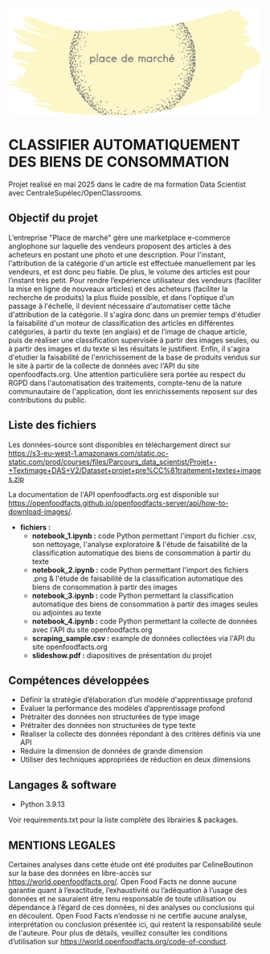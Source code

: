![Logo](logo.png)

# CLASSIFIER AUTOMATIQUEMENT DES BIENS DE CONSOMMATION

Projet realisé en mai 2025 dans le cadre de ma formation Data Scientist avec CentraleSupélec/OpenClassrooms.

## Objectif du projet

L’entreprise "Place de marché" gère une marketplace e-commerce anglophone sur laquelle des vendeurs proposent des articles à des acheteurs en postant une photo et une description. Pour l'instant, l'attribution de la catégorie d'un article est effectuée manuellement par les vendeurs, et est donc peu fiable. De plus, le volume des articles est pour l’instant très petit. Pour rendre l’expérience utilisateur des vendeurs (faciliter la mise en ligne de nouveaux articles) et des acheteurs (faciliter la recherche de produits) la plus fluide possible, et dans l'optique d'un passage à l'échelle,  il devient nécessaire d'automatiser cette tâche d'attribution de la catégorie. Il s'agira donc dans un premier temps d'étudier la faisabilité d'un moteur de classification des articles en différentes catégories, à partir du texte (en anglais) et de l’image de chaque article, puis de réaliser une classification supervisée à partir des images seules, ou à partir des images et du texte si les résultats le justifient. Enfin, il s'agira d'etudier la faisabilité de l'enrichissement de la base de produits vendus sur le site à partir de la collecte de données avec l'API du site openfoodfacts.org. Une attention particulière sera portée au respect du RGPD dans l'automatisation des traitements, compte-tenu de la nature communautaire de l'application, dont les enrichissements reposent sur des contributions du public.
 

## Liste des fichiers

Les données-source sont disponibles en téléchargement direct sur https://s3-eu-west-1.amazonaws.com/static.oc-static.com/prod/courses/files/Parcours_data_scientist/Projet+-+Textimage+DAS+V2/Dataset+projet+pre%CC%81traitement+textes+images.zip

La documentation de l'API openfoodfacts.org est disponible sur https://openfoodfacts.github.io/openfoodfacts-server/api/how-to-download-images/.

* **fichiers :**
  - **notebook_1.ipynb :** code Python permettant l'import du fichier .csv, son nettoyage, l'analyse exploratoire & l'étude de faisabilité de la classification automatique des biens de consommation à partir du texte
  - **notebook_2.ipynb :** code Python permettant l'import des fichiers .png & l'étude de faisabilité de la classification automatique des biens de consommation à partir des images
  - **notebook_3.ipynb :** code Python permettant la classification automatique des biens de consommation à partir des images seules ou adjointes au texte
  - **notebook_4.ipynb :** code Python permettant la collecte de données avec l'API du site openfoodfacts.org
  - **scraping_sample.csv :** example de données collectées via l'API du site openfoodfacts.org
  - **slideshow.pdf :** diapositives de présentation du projet
 


## Compétences développées

 * Définir la stratégie d’élaboration d’un modèle d'apprentissage profond
 * Évaluer la performance des modèles d’apprentissage profond
 * Prétraiter des données non structurées de type image
 * Prétraiter des données non structurées de type texte
 * Réaliser la collecte des données répondant à des critères définis via une API
 * Réduire la dimension de données de grande dimension
 * Utiliser des techniques appropriées de réduction en deux dimensions


## Langages & software

 * Python 3.9.13

Voir requirements.txt pour la liste complète des librairies & packages.
  

## MENTIONS LEGALES

Certaines analyses dans cette étude ont été produites par CelineBoutinon sur la base des données en libre-accès sur https://world.openfoodfacts.org/. Open Food Facts  ne donne aucune garantie quant à l’exactitude, l’exhaustivité ou l’adéquation à l’usage des données et ne sauraient être tenu responsable de toute utilisation ou dépendance à l’égard de ces données, ni des analyses ou conclusions qui en découlent. Open Food Facts n’endosse ni ne certifie aucune analyse, interprétation ou conclusion présentée ici, qui restent la responsabilité seule de l'auteure. Pour plus de détails, veuillez consulter les conditions d’utilisation sur https://world.openfoodfacts.org/code-of-conduct.
